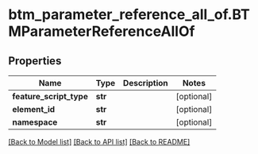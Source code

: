 # btm_parameter_reference_all_of.BTMParameterReferenceAllOf

## Properties
Name | Type | Description | Notes
------------ | ------------- | ------------- | -------------
**feature_script_type** | **str** |  | [optional] 
**element_id** | **str** |  | [optional] 
**namespace** | **str** |  | [optional] 

[[Back to Model list]](../README.md#documentation-for-models) [[Back to API list]](../README.md#documentation-for-api-endpoints) [[Back to README]](../README.md)


